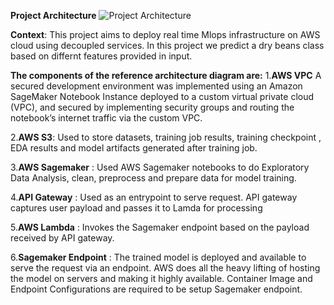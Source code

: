 **Project Architecture**
![Project Architecture](https://github.com/shaikh96arshad/AWS-Projects/blob/main/Dry%20Beans/images/Architecture.png)

**Context**:
This project aims to deploy real time Mlops infrastructure on AWS cloud using decoupled services.
In this project we predict a dry beans class based on differnt features provided in input.

**The components of the reference architecture diagram are:**
1.**AWS VPC** A secured development environment was implemented using an Amazon SageMaker Notebook Instance deployed to a custom virtual private cloud (VPC), and secured by implementing security groups and routing the notebook’s internet traffic via the custom VPC.

2.**AWS S3**: Used to store datasets, training job results, training checkpoint , EDA results and model artifacts generated after training job.

3.**AWS Sagemaker** : Used AWS Sagemaker notebooks to do Exploratory Data Analysis, clean, preprocess and prepare data for model training.

4.**API Gateway** : Used as an entrypoint to serve request. API gateway captures user payload and passes it to Lamda for processing

5.**AWS Lambda** : Invokes the Sagemaker endpoint based on the payload received by API gateway.

6.**Sagemaker Endpoint** : The trained model is deployed and available to serve the request via an endpoint. AWS does all the heavy lifting of hosting the model on servers and making it highly available. Container Image and Endpoint Configurations are required to be setup Sagemaker endpoint.

